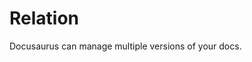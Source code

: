 <!-- ---
sidebar_position: 4
--- -->

# Relation

Docusaurus can manage multiple versions of your docs.


